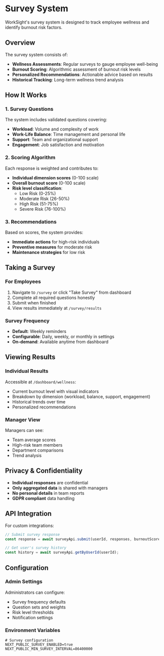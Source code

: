 # Survey System

WorkSight's survey system is designed to track employee wellness and identify
burnout risk factors.

## Overview

The survey system consists of:

- **Wellness Assessments**: Regular surveys to gauge employee well-being
- **Burnout Scoring**: Algorithmic assessment of burnout risk levels
- **Personalized Recommendations**: Actionable advice based on results
- **Historical Tracking**: Long-term wellness trend analysis

## How It Works

### 1. Survey Questions

The system includes validated questions covering:

- **Workload**: Volume and complexity of work
- **Work-Life Balance**: Time management and personal life
- **Support**: Team and organizational support
- **Engagement**: Job satisfaction and motivation

### 2. Scoring Algorithm

Each response is weighted and contributes to:

- **Individual dimension scores** (0-100 scale)
- **Overall burnout score** (0-100 scale)
- **Risk level classification**:
  - Low Risk (0-25%)
  - Moderate Risk (26-50%)
  - High Risk (51-75%)
  - Severe Risk (76-100%)

### 3. Recommendations

Based on scores, the system provides:

- **Immediate actions** for high-risk individuals
- **Preventive measures** for moderate risk
- **Maintenance strategies** for low risk

## Taking a Survey

### For Employees

1. Navigate to `/survey` or click "Take Survey" from dashboard
2. Complete all required questions honestly
3. Submit when finished
4. View results immediately at `/survey/results`

### Survey Frequency

- **Default**: Weekly reminders
- **Configurable**: Daily, weekly, or monthly in settings
- **On-demand**: Available anytime from dashboard

## Viewing Results

### Individual Results

Accessible at `/dashboard/wellness`:

- Current burnout level with visual indicators
- Breakdown by dimension (workload, balance, support, engagement)
- Historical trends over time
- Personalized recommendations

### Manager View

Managers can see:

- Team average scores
- High-risk team members
- Department comparisons
- Trend analysis

## Privacy & Confidentiality

- **Individual responses** are confidential
- **Only aggregated data** is shared with managers
- **No personal details** in team reports
- **GDPR compliant** data handling

## API Integration

For custom integrations:

```javascript
// Submit survey response
const response = await surveyApi.submit(userId, responses, burnoutScore);

// Get user's survey history
const history = await surveyApi.getByUserId(userId);
```

## Configuration

### Admin Settings

Administrators can configure:

- Survey frequency defaults
- Question sets and weights
- Risk level thresholds
- Notification settings

### Environment Variables

```env
# Survey configuration
NEXT_PUBLIC_SURVEY_ENABLED=true
NEXT_PUBLIC_MIN_SURVEY_INTERVAL=86400000
```
